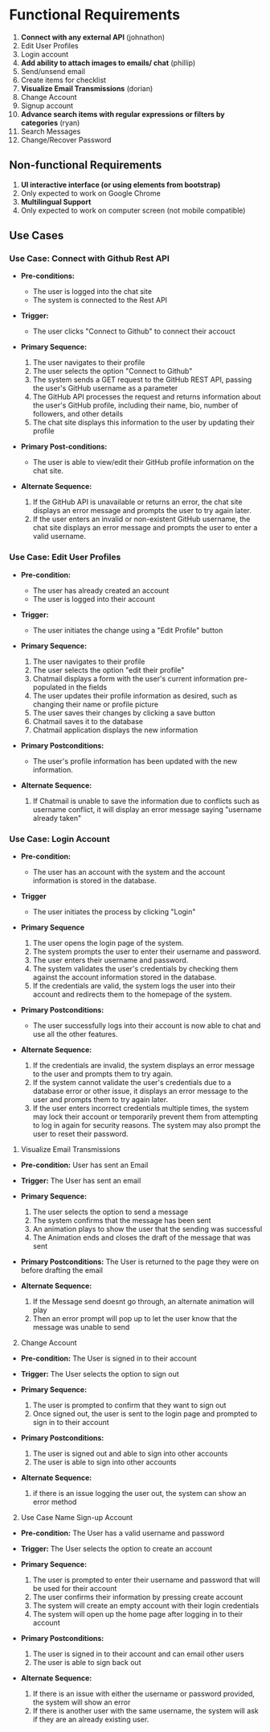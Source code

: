 # Functional Requirements

1. **Connect with any external API** (johnathon)
2. Edit User Profiles
3. Login account
4. **Add ability to attach images to emails/ chat** (phillip)
5. Send/unsend email
6. Create items for checklist
7. **Visualize Email Transmissions** (dorian)
8. Change Account
9. Signup account
10. **Advance search items with regular expressions or filters by categories** (ryan)
11. Search Messages
12. Change/Recover Password

## Non-functional Requirements

1. **UI interactive interface (or using elements from bootstrap)**
2. Only expected to work on Google Chrome
3. **Multilingual Support**
4. Only expected to work on computer screen (not mobile compatible)

## Use Cases

### **Use Case: Connect with Github Rest API**

- **Pre-conditions:**

  - The user is logged into the chat site
  - The system is connected to the Rest API

- **Trigger:**

  - The user clicks "Connect to Github" to connect their accouct

- **Primary Sequence:**

  1. The user navigates to their profile
  2. The user selects the option "Connect to Github"
  3. The system sends a GET request to the GitHub REST API, passing the user's GitHub username as a parameter
  4. The GitHub API processes the request and returns information about the user's GitHub profile, including their name, bio, number of followers, and other details
  5. The chat site displays this information to the user by updating their profile

- **Primary Post-conditions:**

  - The user is able to view/edit their GitHub profile information on the chat site.

- **Alternate Sequence:**

  1. If the GitHub API is unavailable or returns an error, the chat site displays an error message and prompts the user to try again later.
  2. If the user enters an invalid or non-existent GitHub username, the chat site displays an error message and prompts the user to enter a valid username.

### **Use Case: Edit User Profiles**

- **Pre-condition:**

  - The user has already created an account
  - The user is logged into their account

- **Trigger:**

  - The user initiates the change using a "Edit Profile" button

- **Primary Sequence:**

  1. The user navigates to their profile
  2. The user selects the option "edit their profile"
  3. Chatmail displays a form with the user's current information pre-populated in the fields
  4. The user updates their profile information as desired, such as changing their name or profile picture
  5. The user saves their changes by clicking a save button
  6. Chatmail saves it to the database
  7. Chatmail application displays the new information

- **Primary Postconditions:**

  - The user's profile information has been updated with the new information.

- **Alternate Sequence:**

  1. If Chatmail is unable to save the information due to conflicts such as username conflict, it will display an error message saying "username already taken"

### **Use Case: Login Account**

- **Pre-condition:**

  - The user has an account with the system and the account information is stored in the database.

- **Trigger**

  - The user initiates the process by clicking "Login"

- **Primary Sequence**

  1. The user opens the login page of the system.
  2. The system prompts the user to enter their username and password.
  3. The user enters their username and password.
  4. The system validates the user's credentials by checking them against the account information stored in the database.
  5. If the credentials are valid, the system logs the user into their account and redirects them to the homepage of the system.

- **Primary Postconditions:**

  - The user successfully logs into their account is now able to chat and use all the other features.

- **Alternate Sequence:**

  1. If the credentials are invalid, the system displays an error message to the user and prompts them to try again.
  2. If the system cannot validate the user's credentials due to a database error or other issue, it displays an error message to the user and prompts them to try again later.
  3. If the user enters incorrect credentials multiple times, the system may lock their account or temporarily prevent them from attempting to log in again for security reasons. The system may also prompt the user to reset their password.

1. Visualize Email Transmissions

- **Pre-condition:** User has sent an Email

- **Trigger:** The User has sent an email

- **Primary Sequence:**

  1. The user selects the option to send a message
  2. The system confirms that the message has been sent
  3. An animation plays to show the user that the sending was successful
  4. The Animation ends and closes the draft of the message that was sent

- **Primary Postconditions:** The User is returned to the page they were on before drafting the email

- **Alternate Sequence:** <you can have more than one alternate sequence to describe multiple issues that may arise>

  1. If the Message send doesnt go through, an alternate animation will play
  2. Then an error prompt will pop up to let the user know that the message was unable to send

2. Change Account

- **Pre-condition:** The User is signed in to their account

- **Trigger:** The User selects the option to sign out

- **Primary Sequence:**

  1. The user is prompted to confirm that they want to sign out
  2. Once signed out, the user is sent to the login page and prompted to sign in to their account

- **Primary Postconditions:** 
  
  1. The user is signed out and able to sign into other accounts
  2. The user is able to sign into other accounts

- **Alternate Sequence:** <you can have more than one alternate sequence to describe multiple issues that may arise>

  1. if there is an issue logging the user out, the system can show an error method

2. Use Case Name Sign-up Account
  
  - **Pre-condition:** The User has a valid username and password

- **Trigger:** The User selects the option to create an account

- **Primary Sequence:**

  1. The user is prompted to enter their username and password that will be used for their account
  2. The user confirms their information by pressing create account
  3. The system will create an empty account with their login credentials
  4. The system will open up the home page after logging in to their account

- **Primary Postconditions:** 
  
  1. The user is signed in to their account and can email other users
  2. The user is able to sign back out

- **Alternate Sequence:** <you can have more than one alternate sequence to describe multiple issues that may arise>

  1. If there is an issue with either the username or password provided, the system will show an error
  2. If there is another user with the same username, the system will ask if they are an already existing user.
